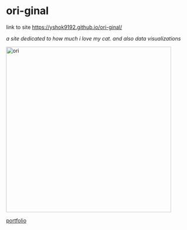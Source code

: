 # ori-ginal

link to site https://yshok9192.github.io/ori-ginal/

*a site dedicated to how much i love my cat. and also data visualizations*

<img src="https://user-images.githubusercontent.com/98067398/150694386-4b53c602-aa3a-463d-a819-92de8ced0e8f.JPG" alt="ori" width="450" height="450">

[portfolio](Dataviz_1/)

